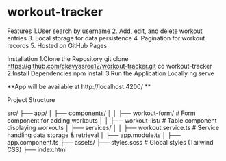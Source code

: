 # workout-tracker
Features
1.User search by username
2. Add, edit, and delete workout entries
3. Local storage for data persistence
4. Pagination for workout records
5. Hosted on GitHub Pages

Installation
1.Clone the Repository
git clone https://github.com/ckavyasree12/workout-tracker.git
cd workout-tracker
2.Install Dependencies
npm install
3.Run the Application Locally
ng serve

**App will be available at http://localhost:4200/
**

Project Structure

src/
├── app/
│   ├── components/
│   │   ├── workout-form/       # Form component for adding workouts
│   │   ├── workout-list/       # Table component displaying workouts
│   ├── services/
│   │   ├── workout.service.ts  # Service handling data storage & retrieval
│   ├── app.module.ts
│   ├── app.component.ts
├── assets/
├── styles.scss                 # Global styles (Tailwind CSS)
├── index.html
